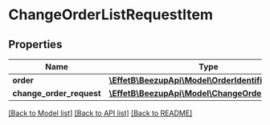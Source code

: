 # ChangeOrderListRequestItem

## Properties
Name | Type | Description | Notes
------------ | ------------- | ------------- | -------------
**order** | [**\EffetB\BeezupApi\Model\OrderIdentifierWithETag**](OrderIdentifierWithETag.md) |  | 
**change_order_request** | [**\EffetB\BeezupApi\Model\ChangeOrderRequest**](ChangeOrderRequest.md) |  | [optional] 

[[Back to Model list]](../README.md#documentation-for-models) [[Back to API list]](../README.md#documentation-for-api-endpoints) [[Back to README]](../README.md)


